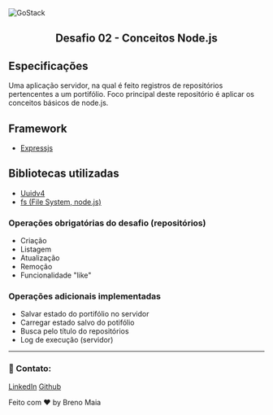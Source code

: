 
<img alt="GoStack" src="https://storage.googleapis.com/golden-wind/bootcamp-gostack/header-desafios.png" />
<h2 align="center">
  Desafio 02 - Conceitos Node.js
</h2>

## Especificações
  Uma aplicação servidor, na qual é feito registros de repositórios pertencentes a um portifólio. Foco principal deste repositório é aplicar os conceitos básicos de node.js.

## Framework
- [Expressjs](https://expressjs.com/pt-br/)

## Bibliotecas utilizadas
 - [Uuidv4](https://github.com/thenativeweb/uuidv4)
 - [fs (File System, node.js)](https://nodejs.org/api/fs.html)
 
  
  ### Operações obrigatórias do desafio (repositórios)
   - Criação
   - Listagem
   - Atualização
   - Remoção
   - Funcionalidade "like"
    
  ### Operações adicionais implementadas
  
  - Salvar estado do portifólio no servidor
  - Carregar estado salvo do potifólio
  - Busca pelo título do repositórios 
  - Log de execução (servidor)
---

### :wave: Contato: 
[LinkedIn](https://www.linkedin.com/in/breno-maia-360240171/)
[Github](https://github.com/BrenoMaia98)

Feito com ❤ by Breno Maia 
